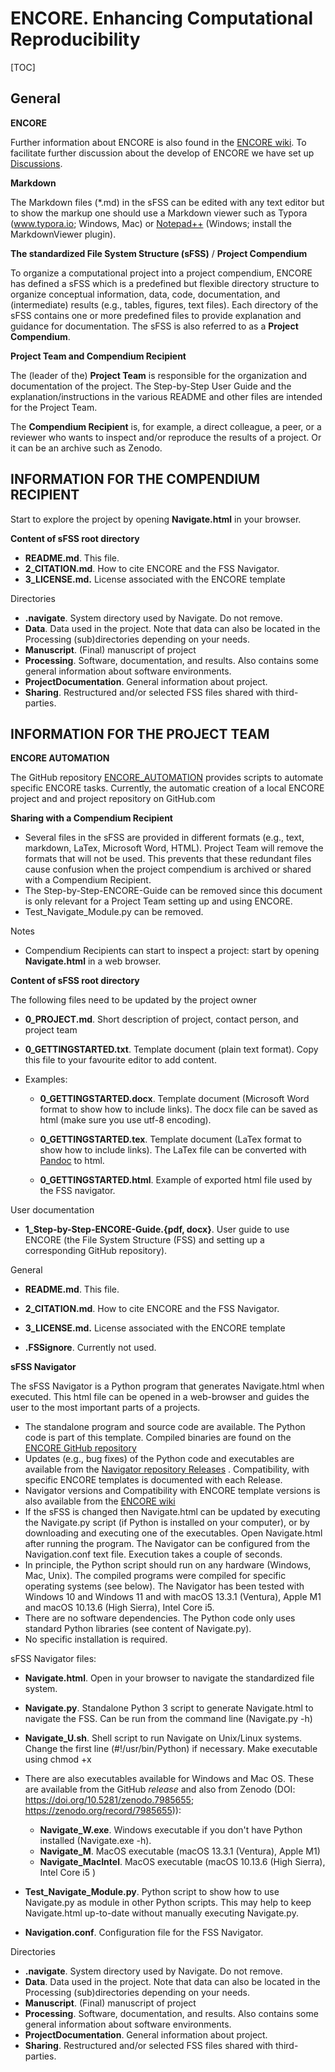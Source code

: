 # **ENCORE. Enhancing Computational Reproducibility** 



[TOC]

## General

**ENCORE**

Further information about ENCORE is also found in the [ENCORE wiki](https://github.com/EDS-Bioinformatics-Laboratory/ENCORE/wiki). To facilitate further discussion about the develop of ENCORE we have set up [Discussions](https://github.com/EDS-Bioinformatics-Laboratory/ENCORE/discussions).



**Markdown**

The Markdown files (*.md) in the sFSS can be edited with any text editor but to show the markup one should use a Markdown viewer such as Typora (www.typora.io; Windows, Mac) or [Notepad++](https://notepad-plus-plus.org/) (Windows; install the MarkdownViewer plugin).



**The standardized File System Structure (sFSS)** / **Project Compendium**

To organize a computational project into a project compendium, ENCORE has defined a sFSS which is a predefined but flexible directory structure to organize conceptual information, data, code, documentation, and (intermediate) results (e.g., tables, figures, text files). Each directory of the sFSS contains one or more predefined files to provide explanation and guidance for documentation. The sFSS is also referred to as a **Project Compendium**.



**Project Team and Compendium Recipient**

The (leader of the) **Project Team** is responsible for the organization and documentation of the project. The Step-by-Step User Guide and the explanation/instructions in the various README and other files are intended for the  Project Team.

The **Compendium Recipient** is, for example, a direct colleague, a peer, or a reviewer who wants to inspect and/or reproduce the results of a project. Or it can be an archive such as Zenodo.



## INFORMATION FOR THE COMPENDIUM RECIPIENT

Start to explore the project by opening **Navigate.html** in your browser.



**Content of sFSS root directory**

* **README.md**. This file.
* **2_CITATION.md**. How to cite ENCORE and the FSS Navigator.
* **3_LICENSE.md.** License associated with the ENCORE template



Directories

* **\.navigate**. System directory used by Navigate. Do not remove.
* **Data**. Data used in the project. Note that data can also be located in the Processing (sub)directories depending on your needs.
* **Manuscript**. (Final) manuscript of project
* **Processing**. Software, documentation, and results. Also contains some general information about software environments.
* **ProjectDocumentation**. General information about project.
* **Sharing**. Restructured and/or selected FSS files shared with third-parties.





## INFORMATION FOR THE PROJECT TEAM

 

**ENCORE AUTOMATION**

The GitHub repository [ENCORE_AUTOMATION](https://github.com/EDS-Bioinformatics-Laboratory/ENCORE_AUTOMATION) provides scripts to automate specific ENCORE tasks. Currently, the automatic creation of a local ENCORE project and and project repository on GitHub.com



**Sharing with a Compendium Recipient**

* Several files in the sFSS are provided in different formats (e.g., text, markdown, LaTex, Microsoft Word, HTML). Project Team will remove the formats that will not be used. This prevents that these redundant files  cause confusion when the project compendium is archived or shared with a Compendium Recipient. 
* The Step-by-Step-ENCORE-Guide can be removed since this document is only relevant for a Project Team setting up and using ENCORE.
* Test_Navigate_Module.py can be removed.



Notes

* Compendium Recipients can start to inspect a project: start by opening **Navigate.html** in a web browser.



**Content of sFSS root directory**

The following files need to be updated by the project owner

* **0_PROJECT.md**. Short description of project, contact person, and project team

* **0_GETTINGSTARTED.txt**. Template document (plain text format). Copy this file to your favourite editor to add content.
* Examples:
  
  * **0_GETTINGSTARTED.docx**. Template document (Microsoft Word format to show how to include links). The docx file can be saved as html (make sure you use utf-8 encoding).
  
  * **0_GETTINGSTARTED.tex**. Template document (LaTex format to show how to include links). The LaTex file can be converted with [Pandoc](https://pandoc.org/index.html) to html.
  
  * **0_GETTINGSTARTED.html**. Example of exported html file used by the FSS navigator.




User documentation

* **1_Step-by-Step-ENCORE-Guide.{pdf, docx}**. User guide to use ENCORE (the File System Structure (FSS) and setting up a corresponding GitHub repository).



General

* **README.md**. This file.

* **2_CITATION.md**. How to cite ENCORE and the FSS Navigator.
* **3_LICENSE.md.** License associated with the ENCORE template
* **.FSSignore**. Currently not used.



**sFSS Navigator**

The sFSS Navigator is a Python program that generates Navigate.html when executed. This html file can be opened in a web-browser and guides the user to the most important parts of a projects.  

* The standalone program and source code are available. The Python code is part of this template. Compiled binaries are found on the [ENCORE GitHub repository](https://github.com/EDS-Bioinformatics-Laboratory/ENCORE/releases) 
* Updates (e.g., bug fixes) of the Python code and executables are available from the [Navigator repository Releases](https://github.com/EDS-Bioinformatics-Laboratory/FSS-Navigator/releases) . Compatibility, with specific ENCORE templates is documented with each Release.
* Navigator versions and Compatibility with ENCORE template versions is also available from the [ENCORE wiki](https://github.com/EDS-Bioinformatics-Laboratory/ENCORE/wiki/sFSS-Navigator) 
* If the sFSS is changed then Navigate.html can be updated by executing the Navigate.py script (if Python is installed on your computer), or by downloading and executing one of the executables. Open Navigate.html after running the program. The Navigator can be configured from the Navigation.conf  text file. Execution takes a couple of seconds.
* In principle, the Python script should run on any hardware (Windows, Mac, Unix). The compiled programs were compiled for specific operating systems (see below). The Navigator has been tested with Windows 10 and Windows 11 and with macOS 13.3.1 (Ventura), Apple M1 and macOS 10.13.6 (High Sierra), Intel Core i5.
* There are no software dependencies. The Python code only uses standard Python libraries (see content of Navigate.py).
* No specific installation is required.

sFSS Navigator files:

* **Navigate.html**. Open in your browser to navigate the standardized file system.
* **Navigate.py**. Standalone Python 3 script to generate Navigate.html to navigate the FSS. Can be run from the command line (Navigate.py -h)
* **Navigate_U.sh**. Shell script to run Navigate on Unix/Linux systems. Change the first line (#!/usr/bin/Python) if necessary. Make executable using chmod +x
* There are also executables available for Windows and Mac OS. These are available from the GitHub *release* and also from Zenodo (DOI: https://doi.org/10.5281/zenodo.7985655; https://zenodo.org/record/7985655)):
  * **Navigate_W.exe**. Windows executable if you don't have Python installed (Navigate.exe -h).
  * **Navigate_M**. MacOS executable (macOS 13.3.1 (Ventura), Apple M1)
  * **Navigate_MacIntel**. MacOS executable (macOS 10.13.6 (High Sierra), Intel Core i5 )

* **Test_Navigate_Module.py**. Python script to show how to use Navigate.py as module in other Python scripts. This may help to keep Navigate.html up-to-date without manually executing Navigate.py.
* **Navigation.conf**. Configuration file for the FSS Navigator.



Directories

* **\.navigate**. System directory used by Navigate. Do not remove.
* **Data**. Data used in the project. Note that data can also be located in the Processing (sub)directories depending on your needs.
* **Manuscript**. (Final) manuscript of project
* **Processing**. Software, documentation, and results. Also contains some general information about software environments.
* **ProjectDocumentation**. General information about project.
* **Sharing**. Restructured and/or selected FSS files shared with third-parties.
